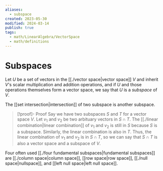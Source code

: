 ```yaml
---
aliases:
  - subspace
created: 2023-05-30
modified: 2024-03-14
publish: true
tags:
  - math/LinearAlgebra/VectorSpace
  - math/definitions
---
```


# Subspaces
Let $U$ be a set of vectors in the [[./vector space|vector space]] $V$ and inherit $V$'s scalar multiplication and addition operations, and if $U$ and those operations themselves form a vector space, we say that $U$ is a *subspace* of $V$.

The [[set intersection|intersection]] of two subspace is another subspace.
> [!proof]- Proof
> Say we have two subspaces $S$ and $T$ for a vector space $V$. 
> Let $v_1$ and $v_2$ be two arbituary vectors in $S \cap T$.
> The [[./linear combination|linear combination]] of $v_1$ and $v_2$ is still in $S$ because $S$ is a subspace. Similarly, the linear combination is also in $T$.
> Thus, the linear combination of $v_1$ and $v_2$ is in $S \cap T$, so we can say that $S \cap T$ is also a vector space and a subspace of $V$.

Four often used [[./four fundamental subspaces|fundamental subspaces]] are [[./column space|column space]], [[row space|row space]], [[./null space|nullspace]], and [[left null space|left null space]].